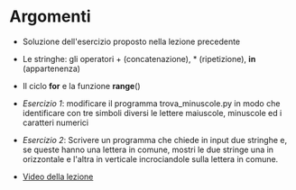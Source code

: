 # Argomenti

* Soluzione dell'esercizio proposto nella lezione precedente

* Le stringhe: gli operatori + (concatenazione), * (ripetizione), **in** (appartenenza) 

* Il ciclo **for** e la funzione **range**()

* *Esercizio 1*: modificare il programma trova_minuscole.py in modo che identificare con tre simboli diversi le lettere maiuscole, minuscole ed i caratteri numerici

* *Esercizio 2*: Scrivere un programma che chiede in input due stringhe e, se queste hanno una lettera in comune, mostri le due stringe una in orizzontale e l'altra in verticale incrociandole sulla lettera in comune.

* [Video della lezione](https://www.dropbox.com/s/lzdbsixz4p2ankt/20211028-lezione_6.mp4?dl=1)
                                                                 
